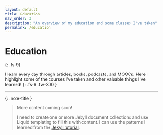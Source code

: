 ```yaml
---
layout: default
title: Education
nav_order: 3
description: "An overview of my education and some classes I've taken"
permalink: /education
---
```


# Education
{: .fs-9}

I learn every day through articles, books, podcasts, and MOOCs. Here I highlight some of the courses I've taken and other valuable things I've learned!
{: .fs-6 .fw-300 }

---

{: .note-title }
> More content coming soon!
>
> I need to create one or more Jekyll document collections and use Liquid templating to fill this with content. I can use the patterns I learned from the [Jekyll tutorial](https://jekyllrb.com/docs/collections/).
